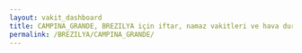 ```yaml
---
layout: vakit_dashboard
title: CAMPINA_GRANDE, BREZILYA için iftar, namaz vakitleri ve hava durumu - ilçe/eyalet seç
permalink: /BREZILYA/CAMPINA_GRANDE/
---
```


<script type="text/javascript">
  var GLOBAL_COUNTRY = 'BREZILYA';
  var GLOBAL_CITY = 'CAMPINA_GRANDE';
  var GLOBAL_STATE = '';
  var lat = 72;
  var lon = 21;
</script>
